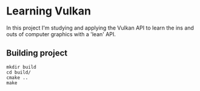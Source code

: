 # Learning Vulkan

In this project I'm studying and applying the Vulkan API to learn the ins and outs of computer graphics with a 'lean' API.


## Building project

```
mkdir build
cd build/
cmake ..
make
```